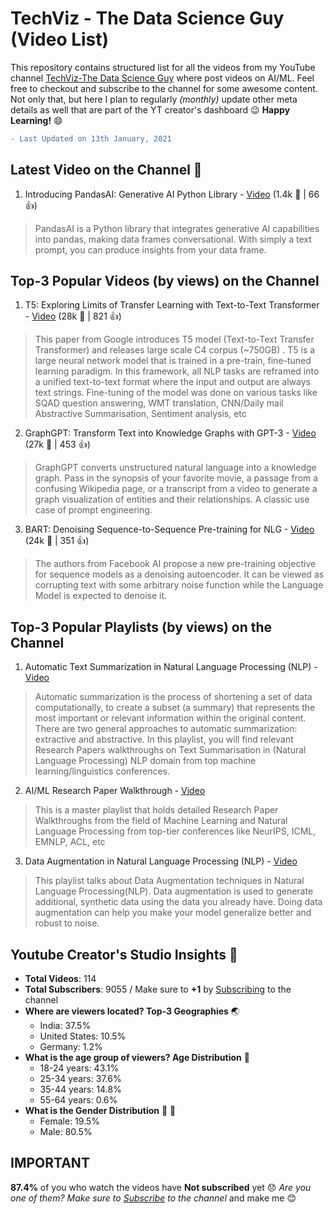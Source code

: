 # TechViz - The Data Science Guy (Video List)
This repository contains structured list for all the videos from my YouTube channel [TechViz-The Data Science Guy](https://www.youtube.com/c/TechVizTheDataScienceGuy) where post videos on AI/ML. Feel free to checkout and subscribe to the channel for some awesome content. Not only that, but here I plan to regularly _(monthly)_ update other meta details as well that are part of the YT creator's dashboard :wink:   __Happy Learning!__ :smile: 

```diff
- Last Updated on 13th January, 2021
```

## Latest Video  on the Channel :partying_face:
1. Introducing PandasAI: Generative AI Python Library - [Video](https://www.youtube.com/watch?v=5PVGT797nXg) (1.4k 👀 | 66 👍)
> PandasAI is a Python library that integrates generative AI capabilities into pandas, making data frames conversational. With simply a text prompt, you can produce insights from your data frame.

## Top-3 Popular Videos (by views) on the Channel

1. T5: Exploring Limits of Transfer Learning with Text-to-Text Transformer - [Video](https://www.youtube.com/watch?v=91iLu6OOrwk) (28k 👀 | 821 👍)
> This paper from Google introduces T5 model (Text-to-Text Transfer Transformer) and releases large scale C4 corpus (~750GB) . T5 is a large neural network model that is trained in a pre-train, fine-tuned learning paradigm. In this framework, all NLP tasks are reframed into a unified text-to-text format where the input and output are always text strings. Fine-tuning of the model was done on various tasks like SQAD question answering, WMT translation, CNN/Daily mail Abstractive Summarisation, Sentiment analysis, etc

2. GraphGPT: Transform Text into Knowledge Graphs with GPT-3 - [Video](https://www.youtube.com/watch?v=mYCIRcobukI) (27k 👀 | 453 👍)
> GraphGPT converts unstructured natural language into a knowledge graph. Pass in the synopsis of your favorite movie, a passage from a confusing Wikipedia page, or a transcript from a video to generate a graph visualization of entities and their relationships. A classic use case of prompt engineering.

3. BART: Denoising Sequence-to-Sequence Pre-training for NLG - [Video](https://www.youtube.com/watch?v=BGWpNQHIcs4) (24k 👀 | 351 👍)
> The authors from Facebook AI propose a new pre-training objective for sequence models as a denoising autoencoder. It can be viewed as corrupting text with some arbitrary noise function while the Language Model is expected to denoise it.

## Top-3 Popular Playlists (by views) on the Channel
1. Automatic Text Summarization in Natural Language Processing (NLP) - [Video](https://www.youtube.com/playlist?list=PLsAqq9lZFOtV8jYq3JlkqPQUN5QxcWq0f)
> Automatic summarization is the process of shortening a set of data computationally, to create a subset (a summary) that represents the most important or relevant information within the original content. There are two general approaches to automatic summarization: extractive and abstractive.  In this playlist, you will find relevant Research Papers walkthroughs on Text Summarisation in (Natural Language Processing) NLP domain from top machine learning/linguistics conferences.

2. AI/ML Research Paper Walkthrough - [Video](https://www.youtube.com/playlist?list=PLsAqq9lZFOtWUz1WEoJ3GXw197LD7BxMc)
> This is a master playlist that holds detailed Research Paper Walkthroughs from the field of Machine Learning and Natural Language Processing from top-tier conferences like NeurIPS, ICML, EMNLP, ACL, etc 

3. Data Augmentation in Natural Language Processing (NLP) - [Video](https://www.youtube.com/playlist?list=PLsAqq9lZFOtUg63g_95OuV-R2GhV1UiIZ)
> This playlist talks about Data Augmentation techniques in Natural Language Processing(NLP). Data augmentation is used to generate additional, synthetic data using the data you already have. Doing data augmentation can help you make your model generalize better and robust to noise.

## Youtube Creator's Studio Insights  :movie_camera:
- __Total Videos__: 114
- __Total Subscribers__: 9055 / Make sure to __+1__ by [Subscribing](https://www.youtube.com/channel/UCoz8NrwgL7U9535VNc0mRPA?sub_confirmation=1) to the channel
- __Where are viewers located? Top-3 Geographies__ :earth_asia:
  - India: 37.5%
  - United States: 10.5%
  - Germany: 1.2%
- __What is the age group of viewers? Age Distribution__ :man:
  - 18-24 years: 43.1%
  - 25-34 years: 37.6%
  - 35-44 years: 14.8%
  - 55-64 years: 0.6%
- __What is the Gender Distribution__ :girl: :boy:
  - Female: 19.5%
  - Male: 80.5%
 
 ## IMPORTANT
 __87.4%__ of you who watch the videos have __Not subscribed__ yet :disappointed: _Are you one of them? Make sure to [Subscribe](https://www.youtube.com/channel/UCoz8NrwgL7U9535VNc0mRPA?sub_confirmation=1) to the channel_ and make me :blush:
